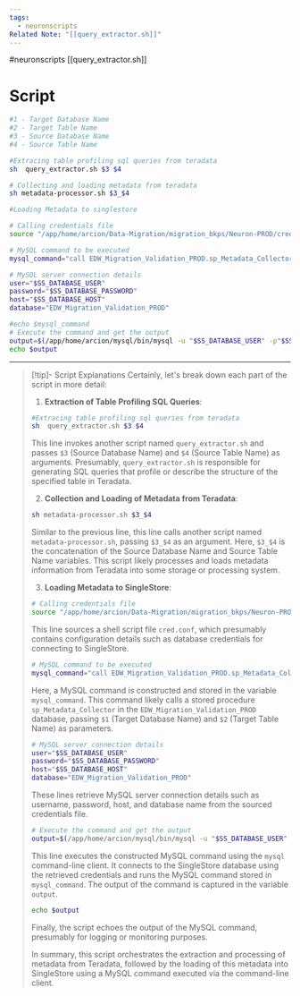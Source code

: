 ```yaml
---
tags:
  - neuronscripts
Related Note: "[[query_extractor.sh]]"
---
```

#neuronscripts  [[query_extractor.sh]]
# Script

```bash
#1 - Target Database Name
#2 - Target Table Name
#3 - Source Database Name
#4 - Source Table Name

#Extracing table profiling sql queries from teradata
sh  query_extractor.sh $3 $4

# Collecting and loading metadata from teradata
sh metadata-processor.sh $3_$4

#Loading Metadata to singlestore

# Calling credentials file
source "/app/home/arcion/Data-Migration/migration_bkps/Neuron-PROD/cred.conf"

# MySQL command to be executed
mysql_command="call EDW_Migration_Validation_PROD.sp_Metadata_Collector('$1', '$2');"

# MySQL server connection details
user="$SS_DATABASE_USER"
password="$SS_DATABASE_PASSWORD"
host="$SS_DATABASE_HOST"
database="EDW_Migration_Validation_PROD"

#echo $mysql_command
# Execute the command and get the output
output=$(/app/home/arcion/mysql/bin/mysql -u "$SS_DATABASE_USER" -p"$SS_DATABASE_PASSWORD" -h "$SS_DATABASE_HOST" "$database" -e "$mysql_command")
echo $output
```
---


> [!tip]- Script Explanations
> Certainly, let's break down each part of the script in more detail:
> 
> 1. **Extraction of Table Profiling SQL Queries**:
> ```bash
> #Extracing table profiling sql queries from teradata
> sh  query_extractor.sh $3 $4
> ```
> This line invokes another script named `query_extractor.sh` and passes `$3` (Source Database Name) and `$4` (Source Table Name) as arguments. Presumably, `query_extractor.sh` is responsible for generating SQL queries that profile or describe the structure of the specified table in Teradata.
> 
> 2. **Collection and Loading of Metadata from Teradata**:
> ```bash
> sh metadata-processor.sh $3_$4
> ```
> Similar to the previous line, this line calls another script named `metadata-processor.sh`, passing `$3_$4` as an argument. Here, `$3_$4` is the concatenation of the Source Database Name and Source Table Name variables. This script likely processes and loads metadata information from Teradata into some storage or processing system.
> 
> 3. **Loading Metadata to SingleStore**:
> ```bash
> # Calling credentials file
> source "/app/home/arcion/Data-Migration/migration_bkps/Neuron-PROD/cred.conf"
> ```
> This line sources a shell script file `cred.conf`, which presumably contains configuration details such as database credentials for connecting to SingleStore.
> 
> ```bash
> # MySQL command to be executed
> mysql_command="call EDW_Migration_Validation_PROD.sp_Metadata_Collector('$1', '$2');"
> ```
> Here, a MySQL command is constructed and stored in the variable `mysql_command`. This command likely calls a stored procedure `sp_Metadata_Collector` in the `EDW_Migration_Validation_PROD` database, passing `$1` (Target Database Name) and `$2` (Target Table Name) as parameters.
> 
> ```bash
> # MySQL server connection details
> user="$SS_DATABASE_USER"
> password="$SS_DATABASE_PASSWORD"
> host="$SS_DATABASE_HOST"
> database="EDW_Migration_Validation_PROD"
> ```
> These lines retrieve MySQL server connection details such as username, password, host, and database name from the sourced credentials file.
> 
> ```bash
> # Execute the command and get the output
> output=$(/app/home/arcion/mysql/bin/mysql -u "$SS_DATABASE_USER" -p"$SS_DATABASE_PASSWORD" -h "$SS_DATABASE_HOST" "$database" -e "$mysql_command")
> ```
> This line executes the constructed MySQL command using the `mysql` command-line client. It connects to the SingleStore database using the retrieved credentials and runs the MySQL command stored in `mysql_command`. The output of the command is captured in the variable `output`.
> 
> ```bash
> echo $output
> ```
> Finally, the script echoes the output of the MySQL command, presumably for logging or monitoring purposes.
> 
> In summary, this script orchestrates the extraction and processing of metadata from Teradata, followed by the loading of this metadata into SingleStore using a MySQL command executed via the command-line client.
